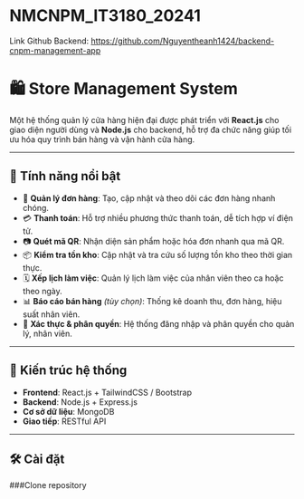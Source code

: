 # NMCNPM_IT3180_20241
Link Github Backend: https://github.com/Nguyentheanh1424/backend-cnpm-management-app
# 🛍️ Store Management System

Một hệ thống quản lý cửa hàng hiện đại được phát triển với **React.js** cho giao diện người dùng và **Node.js** cho backend, hỗ trợ đa chức năng giúp tối ưu hóa quy trình bán hàng và vận hành cửa hàng.

---

## 🚀 Tính năng nổi bật

- 🧾 **Quản lý đơn hàng**: Tạo, cập nhật và theo dõi các đơn hàng nhanh chóng.
- 💳 **Thanh toán**: Hỗ trợ nhiều phương thức thanh toán, dễ tích hợp ví điện tử.
- 📷 **Quét mã QR**: Nhận diện sản phẩm hoặc hóa đơn nhanh qua mã QR.
- 📦 **Kiểm tra tồn kho**: Cập nhật và tra cứu số lượng tồn kho theo thời gian thực.
- 🗓️ **Xếp lịch làm việc**: Quản lý lịch làm việc của nhân viên theo ca hoặc theo ngày.
- 📊 **Báo cáo bán hàng** *(tùy chọn)*: Thống kê doanh thu, đơn hàng, hiệu suất nhân viên.
- 🔐 **Xác thực & phân quyền**: Hệ thống đăng nhập và phân quyền cho quản lý, nhân viên.

---

## 🧱 Kiến trúc hệ thống

- **Frontend**: React.js + TailwindCSS / Bootstrap
- **Backend**: Node.js + Express.js
- **Cơ sở dữ liệu**: MongoDB
- **Giao tiếp**: RESTful API 

---

## 🛠️ Cài đặt

###Clone repository

